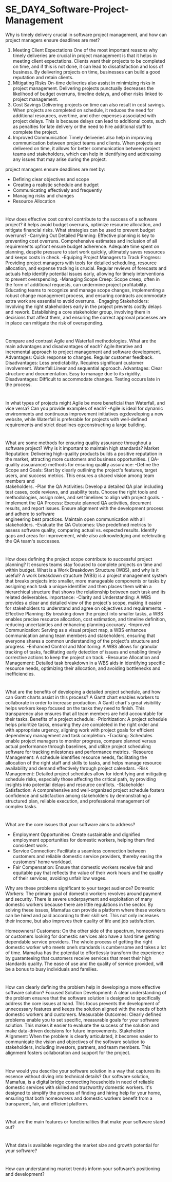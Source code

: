 # SE_DAY4_Software-Project-Management

Why is timely delivery crucial in software project management, and how can project managers ensure deadlines are met?
1. Meeting Client Expectations
One of the most important reasons why timely deliveries are crucial in project management is that it helps in meeting client expectations. Clients want their projects to be completed on time, and if this is not done, it can lead to dissatisfaction and loss of business. By delivering projects on time, businesses can build a good reputation and retain clients.
2. Mitigating Risks
   On-time deliveries also assist in minimizing risks in project management. Delivering projects punctually decreases the likelihood of budget overruns, timeline delays, and other risks linked to project management.
3. Cost Savings
Delivering projects on time can also result in cost savings. When projects are completed on schedule, it reduces the need for additional resources, overtime, and other expenses associated with project delays. This is because delays can lead to additional costs, such as penalties for late delivery or the need to hire additional staff to complete the project.
4. Improved Communication
Timely deliveries also help in improving communication between project teams and clients. When projects are delivered on time, it allows for better communication between project teams and stakeholders, which can help in identifying and addressing any issues that may arise during the project.

project managers ensure deadlines are met by:
- Defining clear objectives and scope
- Creating a realistic schedule and budget
- Communicating effectively and frequently
- Managing risks and changes
- Resource Allocation

#
How does effective cost control contribute to the success of a software project? it helps avoid budget overruns, optimize resource allocation, and mitigate financial risks. What strategies can be used to prevent budget overruns?
-Carrying Out Detailed Planning: Effective planning is key to preventing cost overruns. Comprehensive estimates and inclusion of all requirements upfront ensure budget adherence. Adequate time spent on planning, despite pressure to start work quickly, ultimately saves resources and keeps costs in check.
-Equiping Project Managers to Track Progress: Providing project managers with tools for detailed scheduling, resource allocation, and expense tracking is crucial. Regular reviews of forecasts and actuals help identify potential issues early, allowing for timely interventions to prevent overspending.
-Managing Scope Creep: Scope creep, often in the form of additional requests, can undermine project profitability. Educating teams to recognize and manage scope changes, implementing a robust change management process, and ensuring contracts accommodate extra work are essential to avoid overruns.
-Engaging Stakeholders: Involving the right stakeholders early in the project prevents costly delays and rework. Establishing a core stakeholder group, involving them in decisions that affect them, and ensuring the correct approval processes are in place can mitigate the risk of overspending.
#
Compare and contrast Agile and Waterfall methodologies. What are the main advantages and disadvantages of each?
Agile:Iterative and incremental approach to project
management and software development.
Advantages:
  Quick response to changes.
  Regular customer feedback.
Disadvantages:
  Less predictability.
  Requires significant customer involvement.
Waterfall:Linear and sequential approach.
Advantages:
  Clear structure and documentation.
  Easy to manage due to its rigidity.
Disadvantages:
  Difficult to accommodate changes.
  Testing occurs late in the process.
#
In what types of projects might Agile be more beneficial than Waterfall, and vice versa? Can you provide examples of each?
-Agile is ideal for dynamic environments and continuous improvement initiatives eg:developing a new website, while Waterfall is preferable for projects with well-defined requirements and strict deadlines eg:constructing a large building.
#
What are some methods for ensuring quality assurance throughout a software project? Why is it important to maintain high standards? Market Reputation: Delivering high-quality products builds a positive reputation in the market, attracting more customers and business opportunities.
( QA-quality assuarance)
methods for ensuring quality assurance:
  -Define the Scope and Goals: Start by clearly outlining the project's features, target users, and success metrics. This ensures a shared vision among team members and      
  stakeholders.
  -Plan the QA Activities: Develop a detailed QA plan including test cases, code reviews, and usability tests. Choose the right tools and methodologies, assign roles, and 
  set timelines to align with project goals.
  -Implement the QA Process: Execute planned QA activities, document results, and report issues. Ensure alignment with the development process and adhere to software   
  engineering best practices. Maintain open communication with all stakeholders.
  -Evaluate the QA Outcomes: Use predefined metrics to assess software quality, comparing actual vs. expected results. Identify gaps and areas for improvement, while also 
  acknowledging and celebrating the QA team's successes.
#
How does defining the project scope contribute to successful project planning? It ensures teams stay focused to complete projects on time and within budget. What is a Work Breakdown Structure (WBS), and why is it useful?
A work breakdown structure (WBS) is a project management system that breaks projects into smaller, more manageable components or tasks by assigning each task a unique identifier and then places them within a hierarchical structure that shows the relationship between each task and its related deliverables.
importance:
-Clarity and Understanding: A WBS provides a clear and detailed view of the project's scope, making it easier for stakeholders to understand and agree on objectives and requirements.
-Effective Planning: By breaking down the project into smaller tasks, a WBS enables precise resource allocation, cost estimation, and timeline definition, reducing uncertainties and enhancing planning accuracy.
-Improved Communication: Serving as a visual project map, a WBS enhances communication among team members and stakeholders, ensuring that everyone shares a common understanding of the project's structure and progress.
-Enhanced Control and Monitoring: A WBS allows for granular tracking of tasks, facilitating early detection of issues and enabling timely corrective actions to keep the project on track.
-Resource Allocation and Management: Detailed task breakdown in a WBS aids in identifying specific resource needs, optimizing their allocation, and avoiding bottlenecks and inefficiencies.
#
What are the benefits of developing a detailed project schedule, and how can Gantt charts assist in this process?
A Gantt chart enables workers to collaborate in order to increase production. A Gantt chart's great visibility helps workers keep focused on the tasks they need to finish. This transparency also ensures that all team members are held accountable for their tasks.
Benefits of a project schedule:
-Prioritization: A project schedule helps prioritize tasks, ensuring they are completed in the right order and with appropriate urgency, aligning work with project goals for efficient dependency management and task completion.
-Tracking: Schedules enable project managers to monitor progress, compare planned versus actual performance through baselines, and utilize project scheduling software for tracking milestones and performance metrics.
-Resource Management: A schedule identifies resource needs, facilitating the allocation of the right staff and skills to tasks, and helps manage resource availability and demand effectively through project calendars.
-Risk Management: Detailed project schedules allow for identifying and mitigating schedule risks, especially those affecting the critical path, by providing insights into potential delays and resource conflicts.
-Stakeholder Satisfaction: A comprehensive and well-organized project schedule fosters confidence and satisfaction among stakeholders by demonstrating a structured plan, reliable execution, and professional management of complex tasks.
#
What are the core issues that your software aims to address?
- Employment Opportunities: Create sustainable and dignified employment opportunities for domestic workers, helping them find consistent work.
- Service Connection: Facilitate a seamless connection between customers and reliable domestic service providers, thereby easing the customers' home workload.
- Fair Compensation: Ensure that domestic workers receive fair and equitable pay that reflects the value of their work hours and the quality of their services, avoiding unfair low wages.

Why are these problems significant to your target audience?
Domestic Workers: The primary goal of domestic workers revolves around payment and security. There is severe underpayment and exploitation of many domestic workers because there are little regulations in the sector. By solving these issues, Mamafua can provide a platform where these workers can be hired and paid according to their skill set. This not only increases their income, but also improves their quality of life and job satisfaction.  

Homeowners/ Customers: On the other side of the spectrum, homeowners or customers looking for domestic services also have a hard time getting dependable service providers. The whole process of getting the right domestic worker who meets one’s standards is cumbersome and takes a lot of time. Mamafua has the potential to effortlessly transform the experience by guaranteeing that customers receive services that meet their high standards quality. The ease of use and the quality of service provided, will be a bonus to busy individuals and families.
#
How can clearly defining the problem help in developing a more effective software solution?
Focused Solution Development: A clear understanding of the problem ensures that the software solution is designed to specifically address the core issues at hand. This focus prevents the development of unnecessary features and keeps the solution aligned with the needs of both domestic workers and customers.
Measurable Outcomes: Clearly defined problems enable you to set specific, measurable goals for your software solution. This makes it easier to evaluate the success of the solution and make data-driven decisions for future improvements.
Stakeholder Alignment: When the problem is clearly articulated, it becomes easier to communicate the vision and objectives of the software solution to stakeholders, including investors, partners, and team members. This alignment fosters collaboration and support for the project.
#
How would you describe your software solution in a way that captures its essence without diving into technical details?
Our software solution, Mamafua, is a digital bridge connecting households in need of reliable domestic services with skilled and trustworthy domestic workers. It's designed to simplify the process of finding and hiring help for your home, ensuring that both homeowners and domestic workers benefit from a transparent, fair, and efficient platform.
#
What are the main features or functionalities that make your software stand out?

#
What data is available regarding the market size and growth potential for your software?

#
How can understanding market trends inform your software’s positioning and development?



